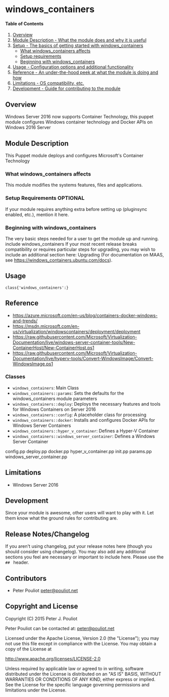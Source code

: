 # windows_containers

#### Table of Contents

1. [Overview](#overview)
2. [Module Description - What the module does and why it is useful](#module-description)
3. [Setup - The basics of getting started with windows_containers](#setup)
    * [What windows_containers affects](#what-windows_containers-affects)
    * [Setup requirements](#setup-requirements)
    * [Beginning with windows_containers](#beginning-with-windows_containers)
4. [Usage - Configuration options and additional functionality](#usage)
5. [Reference - An under-the-hood peek at what the module is doing and how](#reference)
5. [Limitations - OS compatibility, etc.](#limitations)
6. [Development - Guide for contributing to the module](#development)

## Overview
Windows Server 2016 now supports Container Technology, this puppet module 
configures Windows container technology and Docker APIs on Windows 2016 Server


## Module Description
This Puppet module deploys and configures Microsoft's Container Technology



### What windows_containers affects
This module modifies the systems features, files and applications.

### Setup Requirements **OPTIONAL**

If your module requires anything extra before setting up (pluginsync enabled,
etc.), mention it here.


### Beginning with windows_containers

The very basic steps needed for a user to get the module up and running.
include windows_containers
If your most recent release breaks compatibility or requires particular steps
for upgrading, you may wish to include an additional section here: Upgrading
(For documentation on MAAS, see https://windows_containers.ubuntu.com/docs).

## Usage
  ```
  class{'windows_containers':}

  ```
## Reference
* https://azure.microsoft.com/en-us/blog/containers-docker-windows-and-trends/
* https://msdn.microsoft.com/en-us/virtualization/windowscontainers/deployment/deployment
* https://raw.githubusercontent.com/Microsoft/Virtualization-Documentation/live/windows-server-container-tools/New-ContainerHost/New-ContainerHost.ps1
* https://raw.githubusercontent.com/Microsoft/Virtualization-Documentation/live/hyperv-tools/Convert-WindowsImage/Convert-WindowsImage.ps1



### Classes
* `windows_containers`: Main Class
* `windows_containers::params`: Sets the defaults for the windows_containers module parameters
* `windows_containers::deploy`: Deploys the necessary features and tools for Windows Containers on Server 2016
* `windows_containers::config`: A placeholder class for processing
* `windows_containers::docker`: Installs and configures Docker APIs for Windows Server Containers
* `windows_containers::hyper_v_container`: Defines a Hyper-V Container
* `windows_containers::windows_server_container`: Defines a Windows Server Container

config.pp  deploy.pp  docker.pp  hyper_v_container.pp  init.pp  params.pp  windows_server_container.pp

## Limitations

* Windows Server 2016

## Development

Since your module is awesome, other users will want to play with it. Let them
know what the ground rules for contributing are.

## Release Notes/Changelog

If you aren't using changelog, put your release notes here (though you should
consider using changelog). You may also add any additional sections you feel are
necessary or important to include here. Please use the `## ` header.

## Contributors
* Peter Pouliot <peter@pouliot.net>

## Copyright and License

Copyright (C) 2015 Peter J. Pouliot

Peter Pouliot can be contacted at: peter@pouliot.net

Licensed under the Apache License, Version 2.0 (the "License");
you may not use this file except in compliance with the License.
You may obtain a copy of the License at

  http://www.apache.org/licenses/LICENSE-2.0

Unless required by applicable law or agreed to in writing, software
distributed under the License is distributed on an "AS IS" BASIS,
WITHOUT WARRANTIES OR CONDITIONS OF ANY KIND, either express or implied.
See the License for the specific language governing permissions and
limitations under the License.
